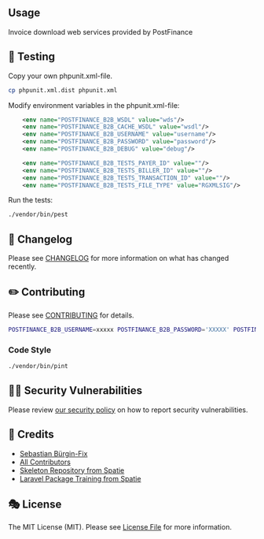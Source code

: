 ## Usage

Invoice download web services provided by PostFinance

## 🚧 Testing

Copy your own phpunit.xml-file.

```bash
cp phpunit.xml.dist phpunit.xml
```

Modify environment variables in the phpunit.xml-file:

```xml
    <env name="POSTFINANCE_B2B_WSDL" value="wds"/>
    <env name="POSTFINANCE_B2B_CACHE_WSDL" value="wsdl"/>
    <env name="POSTFINANCE_B2B_USERNAME" value="username"/>
    <env name="POSTFINANCE_B2B_PASSWORD" value="password"/>
    <env name="POSTFINANCE_B2B_DEBUG" value="debug"/>

    <env name="POSTFINANCE_B2B_TESTS_PAYER_ID" value=""/>
    <env name="POSTFINANCE_B2B_TESTS_BILLER_ID" value=""/>
    <env name="POSTFINANCE_B2B_TESTS_TRANSACTION_ID" value=""/>
    <env name="POSTFINANCE_B2B_TESTS_FILE_TYPE" value="RGXMLSIG"/>
```

Run the tests:

```bash
./vendor/bin/pest
```

## 📝 Changelog

Please see [CHANGELOG](CHANGELOG.md) for more information on what has changed recently.

## ✏️ Contributing

Please see [CONTRIBUTING](.github/CONTRIBUTING.md) for details.

```bash
POSTFINANCE_B2B_USERNAME=xxxxx POSTFINANCE_B2B_PASSWORD='XXXXX' POSTFINANCE_B2B_DEBUG=true composer test
```

### Code Style

```bash
./vendor/bin/pint
```

## 🧑‍💻 Security Vulnerabilities

Please review [our security policy](.github/SECURITY.md) on how to report security vulnerabilities.

## 🙏 Credits

- [Sebastian Bürgin-Fix](https://github.com/StanBarrows)
- [All Contributors](../../contributors)
- [Skeleton Repository from Spatie](https://github.com/spatie/package-skeleton-laravel)
- [Laravel Package Training from Spatie](https://spatie.be/videos/laravel-package-training)

## 🎭 License

The MIT License (MIT). Please see [License File](LICENSE.md) for more information.
